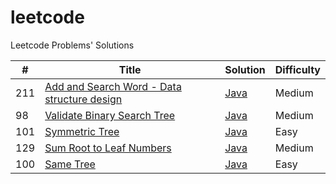 # leetcode
Leetcode Problems' Solutions

| #      | Title                                              | Solution |    Difficulty   |
| ------ | -------------------------------------------------- | -------- | --------------- |
| 211    | [Add and Search Word - Data structure design](https://leetcode.com/problems/add-and-search-word-data-structure-design/) | [Java](https://github.com/workinbigdata/leetcode/blob/master/algorithms/java/src/AddandSearchWord/WordDictionary.java) | Medium    |
| 98     | [Validate Binary Search Tree](https://leetcode.com/problems/validate-binary-search-tree/) | [Java](https://github.com/workinbigdata/leetcode/blob/master/algorithms/java/src/ValidateBinarySearchTree/ValidateBinarySearchTree.java) | Medium |
| 101    | [Symmetric Tree](https://leetcode.com/problems/symmetric-tree/) | [Java](https://github.com/workinbigdata/leetcode/blob/master/algorithms/java/src/SymmetricTree/SymmetricTree.java) | Easy |
| 129    | [Sum Root to Leaf Numbers](https://leetcode.com/problems/sum-root-to-leaf-numbers/) | [Java](https://github.com/workinbigdata/leetcode/blob/master/algorithms/java/src/SumRoottoLeafNumbers/SumRoottoLeafNumbers.java) | Medium |
| 100    | [Same Tree](https://leetcode.com/problems/same-tree/) | [Java](https://github.com/workinbigdata/leetcode/blob/master/algorithms/java/src/SameTree/SameTree.java) | Easy |
